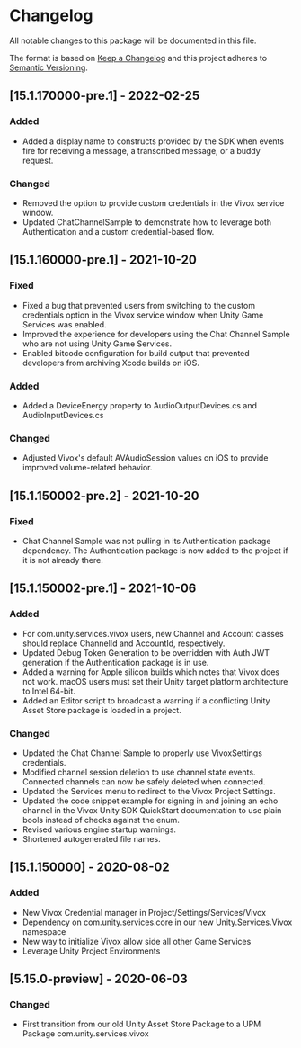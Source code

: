 # Changelog
All notable changes to this package will be documented in this file.

The format is based on [Keep a Changelog](http://keepachangelog.com/en/1.0.0/)
and this project adheres to [Semantic Versioning](http://semver.org/spec/v2.0.0.html).

## [15.1.170000-pre.1] - 2022-02-25
### Added
- Added a display name to constructs provided by the SDK when events fire for receiving a message, a transcribed message, or a buddy request.
### Changed
- Removed the option to provide custom credentials in the Vivox service window.
- Updated ChatChannelSample to demonstrate how to leverage both Authentication and a custom credential-based flow.

## [15.1.160000-pre.1] - 2021-10-20
### Fixed
- Fixed a bug that prevented users from switching to the custom credentials option in the Vivox service window when Unity Game Services was enabled.
- Improved the experience for developers using the Chat Channel Sample who are not using Unity Game Services.
- Enabled bitcode configuration for build output that prevented developers from archiving Xcode builds on iOS.
### Added
- Added a DeviceEnergy property to AudioOutputDevices.cs and AudioInputDevices.cs
### Changed
- Adjusted Vivox's default AVAudioSession values on iOS to provide improved volume-related behavior.

## [15.1.150002-pre.2] - 2021-10-20
### Fixed
- Chat Channel Sample was not pulling in its Authentication package dependency. The Authentication package is now added to the project if it is not already there.

## [15.1.150002-pre.1] - 2021-10-06
### Added
- For com.unity.services.vivox users, new Channel and Account classes should replace ChannelId and AccountId, respectively.
- Updated Debug Token Generation to be overridden with Auth JWT generation if the Authentication package is in use.
- Added a warning for Apple silicon builds which notes that Vivox does not work. macOS users must set their Unity target platform architecture to Intel 64-bit.
- Added an Editor script to broadcast a warning if a conflicting Unity Asset Store package is loaded in a project.
### Changed
- Updated the Chat Channel Sample to properly use VivoxSettings credentials.
- Modified channel session deletion to use channel state events. Connected channels can now be safely deleted when connected.
- Updated the Services menu to redirect to the Vivox Project Settings.
- Updated the code snippet example for signing in and joining an echo channel in the Vivox Unity SDK QuickStart documentation to use plain bools instead of checks against the enum.
- Revised various engine startup warnings.
- Shortened autogenerated file names.

## [15.1.150000] - 2020-08-02
### Added
- New Vivox Credential manager in Project/Settings/Services/Vivox
- Dependency on com.unity.services.core in our new Unity.Services.Vivox namespace
- New way to initialize Vivox allow side all other Game Services
- Leverage Unity Project Environments

## [5.15.0-preview] - 2020-06-03
### Changed
- First transition from our old Unity Asset Store Package to a UPM Package com.unity.services.vivox
